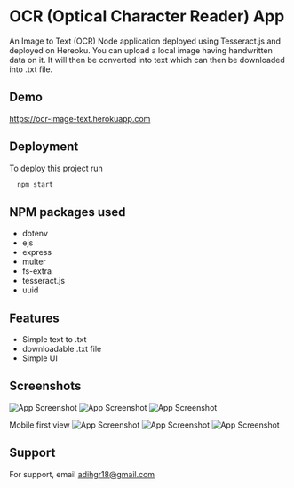 
# OCR (Optical Character Reader) App

An Image to Text (OCR) Node application deployed using Tesseract.js and deployed on Hereoku. You can upload a local image having handwritten data on it. It will then be converted into text which can then be downloaded into .txt file.

## Demo

https://ocr-image-text.herokuapp.com
  
## Deployment

To deploy this project run

```bash
  npm start
```

## NPM packages used
- dotenv
- ejs
- express
- multer
- fs-extra
- tesseract.js
- uuid
## Features

- Simple text to .txt
- downloadable .txt file
- Simple UI

  
## Screenshots

![App Screenshot](public/images/home-ss.png)
![App Screenshot](public/images/upload-ss.png)
![App Screenshot](public/images/result-ss.png)

Mobile first view
![App Screenshot](public/images/ss1.png)
![App Screenshot](public/images/ss2.png)
![App Screenshot](public/images/ss3.png)


  
## Support

For support, email adihgr18@gmail.com

  
